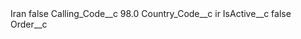 <?xml version="1.0" encoding="UTF-8"?>
<CustomMetadata xmlns="http://soap.sforce.com/2006/04/metadata" xmlns:xsi="http://www.w3.org/2001/XMLSchema-instance" xmlns:xsd="http://www.w3.org/2001/XMLSchema">
    <label>Iran</label>
    <protected>false</protected>
    <values>
        <field>Calling_Code__c</field>
        <value xsi:type="xsd:double">98.0</value>
    </values>
    <values>
        <field>Country_Code__c</field>
        <value xsi:type="xsd:string">ir</value>
    </values>
    <values>
        <field>IsActive__c</field>
        <value xsi:type="xsd:boolean">false</value>
    </values>
    <values>
        <field>Order__c</field>
        <value xsi:nil="true"/>
    </values>
</CustomMetadata>
